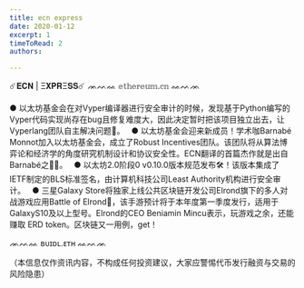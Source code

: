 ```yaml
---
title: ecn express
date: 2020-01-12
excerpt: 1
timeToRead: 2
authors:

---
```

☄️𝐄𝐂𝐍 | Ξ𝐗𝐏𝐑Ξ𝐒𝐒☄️
ᨏᨓᨐ 𝕖𝕥𝕙𝕖𝕣𝕖𝕦𝕞.𝕔𝕟 ᨐᨓᨏ

● 以太坊基金会在对Vyper编译器进行安全审计的时候，发现基于Python编写的Vyper代码实现尚存在bug且修复难度大，因此决定暂时把该项目独立出去，让Vyperlang团队自主解决问题🧗。</font>
 
● 以太坊基金会迎来新成员！学术咖Barnabé Monnot加入以太坊基金会，成立了Robust Incentives团队。该团队将从算法博弈论和经济学的角度研究机制设计和协议安全性。ECN翻译的首篇杰作就是出自Barnabé之手🏻。
 
● 以太坊2.0阶段0 v0.10.0版本规范发布🛠！该版本集成了IETF制定的BLS标准签名，由计算机科技公司Least Authority机构进行安全审计。
 
● 三星Galaxy Store将独家上线公共区块链开发公司Elrond旗下的多人对战游戏应用Battle of Elrond🥊，该手游预计将于本年度第一季度发行，适用于GalaxyS10及以上型号。Elrond的CEO Beniamin Mincu表示，玩游戏之余，还能赚取 ERD token。区块链又一用例，get！

ᨏᨓᨐ ʙᴜɪᴅʟ.ᴇᴛʜ ᨐᨓᨏ

（本信息仅作资讯内容，不构成任何投资建议，大家应警惕代币发行融资与交易的风险隐患）
